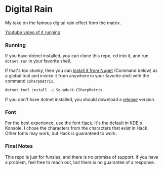 # Digital Rain
My take on the famous digital rain effect from the matrix.

[Youtube video of it running](https://youtu.be/9UXcYOdrRUM)

### Running
If you have dotnet installed, you can clone this repo, cd into it, and run `dotnet run` in your favorite shell.

If that's too clunky, then you can [install it from Nuget](https://www.nuget.org/packages/Squaduck.CSharpMatrix) (Command below) as a global tool and invoke it from anywhere in your favorite shell with the command `csharpmatrix`.
```sh
dotnet tool install -g Squaduck.CSharpMatrix
```

If you don't have dotnet installed, you should download a [release](https://github.com/Squaduck/Digital-Rain/releases/latest) version.

### Font
For the best experience, use the font [Hack](https://github.com/source-foundry/Hack). It's the default in KDE's Konsole.
I chose the characters from the characters that exist in Hack. Other fonts may work, but Hack is guaranteed to work.

### Final Notes
This repo is just for funsies, and there is no promise of support. If you have a problem, feel free to reach out, but there is no guarantee of a response.